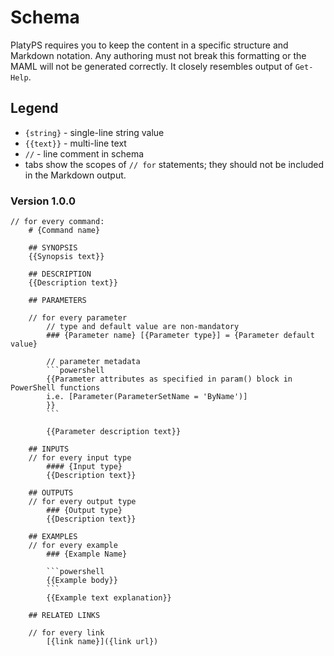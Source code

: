# Schema

PlatyPS requires you to keep the content in a specific structure and Markdown notation. Any authoring must not break this formatting or the MAML will not be generated correctly.
It closely resembles output of `Get-Help`.

## Legend

*   `{string}` - single-line string value
*   `{{text}}` - multi-line text
*   `//` - line comment in schema
*   tabs show the scopes of `// for` statements; they should not be included in the Markdown output.

### Version 1.0.0

    // for every command:
        # {Command name}

        ## SYNOPSIS
        {{Synopsis text}}

        ## DESCRIPTION
        {{Description text}}

        ## PARAMETERS

        // for every parameter
            // type and default value are non-mandatory
            ### {Parameter name} [{Parameter type}] = {Parameter default value}

            // parameter metadata
            ```powershell
            {{Parameter attributes as specified in param() block in PowerShell functions
            i.e. [Parameter(ParameterSetName = 'ByName')]
            }}
            ```

            {{Parameter description text}}

        ## INPUTS
        // for every input type
            #### {Input type}
            {{Description text}}

        ## OUTPUTS
        // for every output type
            ### {Output type}
            {{Description text}}

        ## EXAMPLES
        // for every example
            ### {Example Name}

            ```powershell
            {{Example body}}
            ```
            {{Example text explanation}}

        ## RELATED LINKS

        // for every link
            [{link name}]({link url})

